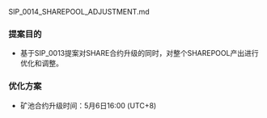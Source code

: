 SIP_0014_SHAREPOOL_ADJUSTMENT.md
### 提案目的
- 基于SIP_0013提案对SHARE合约升级的同时，对整个SHAREPOOL产出进行优化和调整。

### 优化方案
- 矿池合约升级时间：5月6日16:00 (UTC+8)


